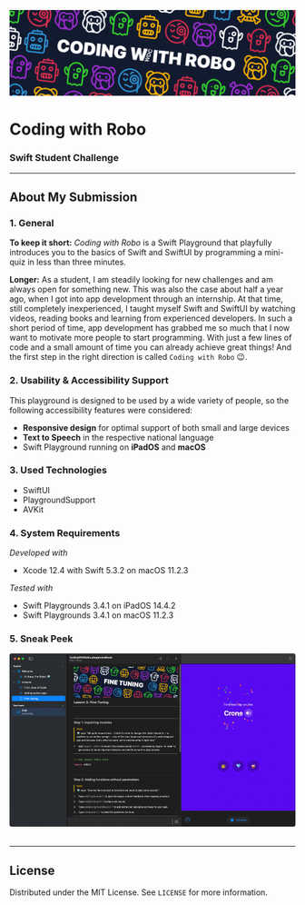 ![Coding with Robo Banner](PlaygroundBook/PrivateResources/Banner.png)

# Coding with Robo
### Swift Student Challenge

---

## About My Submission
### 1. General
**To keep it short:** _Coding with Robo_ is a Swift Playground that playfully introduces you to the basics of Swift and SwiftUI by programming a mini-quiz in less than three minutes.

**Longer:** As a student, I am steadily looking for new challenges and am always open for something new. This was also the case about half a year ago, when I got into app development through an internship. At that time, still completely inexperienced, I taught myself Swift and SwiftUI by watching videos, reading books and learning from experienced developers. In such a short period of time, app development has grabbed me so much that I now want to motivate more people to start programming. With just a few lines of code and a small amount of time you can already achieve great things! And the first step in the right direction is called `Coding with Robo` 😉.

### 2. Usability & Accessibility Support
This playground is designed to be used by a wide variety of people, so the following accessibility features were considered:
* **Responsive design** for optimal support of both small and large devices
* **Text to Speech** in the respective national language
* Swift Playground running on **iPadOS** and **macOS**

### 3. Used Technologies
* SwiftUI
* PlaygroundSupport
* AVKit

### 4. System Requirements
_Developed with_
* Xcode 12.4 with Swift 5.3.2 on macOS 11.2.3

_Tested with_
* Swift Playgrounds 3.4.1 on iPadOS 14.4.2
* Swift Playgrounds 3.4.1 on macOS 11.2.3

### 5. Sneak Peek
![This is Coding with Robo](PlaygroundBook/PrivateResources/ReadmeResources/ThisIsCodingWithRobo.png) ![]()

---

## License
Distributed under the MIT License. See `LICENSE` for more information.
